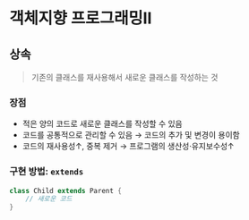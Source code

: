 # 객체지향 프로그래밍Ⅱ
## 상속
> 기존의 클래스를 재사용해서 새로운 클래스를 작성하는 것
### 장점
- 적은 양의 코드로 새로운 클래스를 작성할 수 있음
- 코드를 공통적으로 관리할 수 있음 → 코드의 추가 및 변경이 용이함
- 코드의 재사용성↑, 중복 제거 → 프로그램의 생산성·유지보수성↑
### 구현 방법: `extends`
```Java
class Child extends Parent {
    // 새로운 코드
}
```
